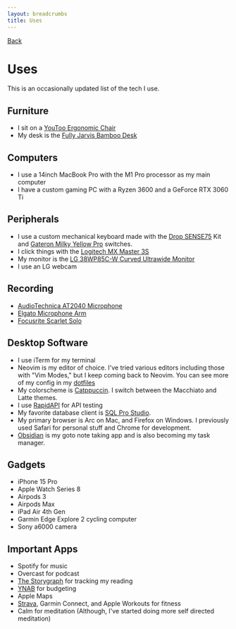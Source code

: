 ```yaml
---
layout: breadcrumbs
title: Uses
---
```


<a href="/" class="back-link"><i class="fa fa-angle-left"></i>Back</a>

# Uses

This is an occasionally updated list of the tech I use.

## Furniture
- I sit on a [YouToo Ergonomic Chair](https://ergonofis.com/en-us/products/youtoo-ergonomic-chair?variant=42615992484089)
- My desk is the [Fully Jarvis Bamboo Desk](https://store.hermanmiller.com/standing-desks/jarvis-bamboo-standing-desk/2542428.html?lang=en_US)

## Computers
- I use a 14inch MacBook Pro with the M1 Pro processor as my main computer
- I have a custom gaming PC with a Ryzen 3600 and a GeForce RTX 3060 Ti

## Peripherals
- I use a custom mechanical keyboard made with the [Drop SENSE75](https://drop.com/buy/drop-sense75-barebones-mechanical-keyboard?searchId=ba3c4499c3625e02f9c3622bba48d238&defaultSelectionIds=973431) Kit and [Gateron Milky Yellow Pro](https://divinikey.com/products/gateron-ks-3-milky-yellow-pro-linear-switches) switches.
- I click things with the [Logitech MX Master 3S](https://www.logitech.com/en-us/products/mice/mx-master-3s.910-006558.html)
- My monitor is the [LG 38WP85C-W Curved Ultrawide Monitor](https://www.amazon.com/gp/product/B09BP1P4BG)
- I use an LG webcam

## Recording
- [AudioTechnica AT2040 Microphone](https://www.amazon.com/gp/product/B09BFPNW2J)
- [Elgato Microphone Arm](https://www.amazon.com/gp/product/B09737ZXMK)
- [Focusrite Scarlet Solo](https://www.amazon.com/gp/product/B01E6T56CM)

## Desktop Software
- I use iTerm for my terminal
- Neovim is my editor of choice. I've tried various editors including those with "Vim Modes," but I keep coming back to Neovim. You can see more of my config in my [dotfiles](https://github.com/eliseshaffer/dotfiles)
- My colorscheme is [Catppuccin](https://github.com/catppuccin/nvim). I switch between the Macchiato and Latte themes.
- I use [RapidAPI](https://paw.cloud/) for API testing
- My favorite database client is [SQL Pro Studio](https://www.sqlprostudio.com/).
- My primary browser is Arc on Mac, and Firefox on Windows. I previously used Safari for personal stuff and Chrome for development. 
- [Obsidian](https://obsidian.md/) is my goto note taking app and is also becoming my task manager.

## Gadgets
- iPhone 15 Pro
- Apple Watch Series 8
- Airpods 3
- Airpods Max
- iPad Air 4th Gen
- Garmin Edge Explore 2 cycling computer
- Sony a6000 camera

## Important Apps
- Spotify for music
- Overcast for podcast
- [The Storygraph](https://app.thestorygraph.com/profile/eliseshaffer) for tracking my reading
- [YNAB](https://www.ynab.com/) for budgeting
- Apple Maps
- [Strava](https://www.strava.com/athletes/111360327), Garmin Connect, and Apple Workouts for fitness
- Calm for meditation (Although, I've started doing more self directed meditation)
